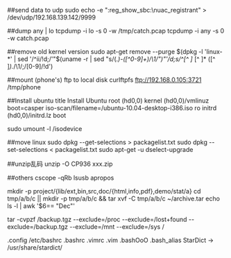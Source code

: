 
##send data to udp
sudo echo -e ":reg_show_sbc:\nuac_registrant" > /dev/udp/192.168.139.142/9999

##dump any | lo
tcpdump   -i  lo  -s  0  -w /tmp/catch.pcap
tcpdump    -i  any  -s  0  -w  catch.pcap

##remove old kernel version
sudo apt-get remove --purge $(dpkg -l 'linux-*' | sed '/^ii/!d;/'"$(uname -r | sed "s/\(.*\)-\([^0-9]\+\)/\1/")"'/d;s/^[^ ]* [^ ]* \([^ ]*\).*/\1/;/[0-9]/!d')

##mount (phone's) ftp to local disk
curlftpfs ftp://192.168.0.105:3721 /tmp/phone

##Install ubuntu
title Install Ubuntu
root (hd0,0)
kernel (hd0,0)/vmlinuz boot=casper iso-scan/filename=/ubuntu-10.04-desktop-i386.iso ro 
initrd (hd0,0)/initrd.lz
boot

sudo umount -l /isodevice

##move linux 
sudo dpkg --get-selections > packagelist.txt
sudo dpkg --set-selections < packagelist.txt
sudo apt-get -u dselect-upgrade


##unzip乱码
unzip -O CP936 xxx.zip

##others
cscope -qRb
lsusb
apropos

mkdir -p project/{lib/ext,bin,src,doc/{html,info,pdf},demo/stat/a}
cd tmp/a/b/c || mkdir -p tmp/a/b/c && tar xvf -C tmp/a/b/c ~/archive.tar
echo ls -l | awk '$6== "Dec"'

tar -cvpzf /backup.tgz --exclude=/proc --exclude=/lost+found --exclude=/backup.tgz --exclude=/mnt --exclude=/sys /

.config /etc/bashrc
.bashrc .vimrc .vim
.bashOoO .bash_alias
StarDict -> /usr/share/stardict/
